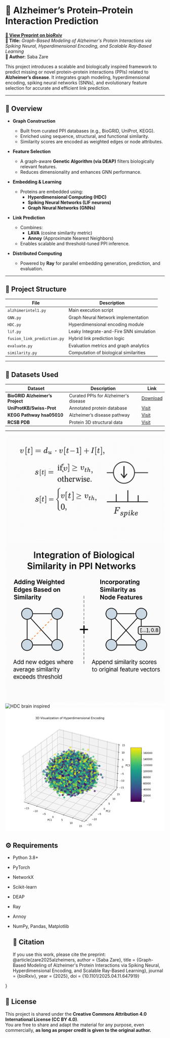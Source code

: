 # 🧠 Alzheimer’s Protein–Protein Interaction Prediction

**[📄 View Preprint on bioRxiv](https://www.biorxiv.org/content/10.1101/2025.04.11.647919v1)**   
**📝 Title:** _Graph-Based Modeling of Alzheimer's Protein Interactions via Spiking Neural, Hyperdimensional Encoding, and Scalable Ray-Based Learning_  
**👤 Author:** Saba Zare

This project introduces a scalable and biologically inspired framework to predict missing or novel protein–protein interactions (PPIs) related to **Alzheimer’s disease**. It integrates graph modeling, hyperdimensional encoding, spiking neural networks (SNNs), and evolutionary feature selection for accurate and efficient link prediction.

---

## 🔬 Overview

- **Graph Construction**
  - Built from curated PPI databases (e.g., BioGRID, UniProt, KEGG).
  - Enriched using sequence, structural, and functional similarity.
  - Similarity scores are encoded as weighted edges or node attributes.

- **Feature Selection**
  - A graph-aware **Genetic Algorithm (via DEAP)** filters biologically relevant features.
  - Reduces dimensionality and enhances GNN performance.

- **Embedding & Learning**
  - Proteins are embedded using:
    - **Hyperdimensional Computing (HDC)**
    - **Spiking Neural Networks (LIF neurons)**
    - **Graph Neural Networks (GNNs)**

- **Link Prediction**
  - Combines:
    - **LAVA** (cosine similarity metric)
    - **Annoy** (Approximate Nearest Neighbors)
  - Enables scalable and threshold-tuned PPI inference.

- **Distributed Computing**
  - Powered by **Ray** for parallel embedding generation, prediction, and evaluation.

---

## 📁 Project Structure

| File | Description |
|------|-------------|
| `alzhimerintel1.py` | Main execution script |
| `GNN.py` | Graph Neural Network implementation |
| `HDC.py` | Hyperdimensional encoding module |
| `lif.py` | Leaky Integrate-and-Fire SNN simulation |
| `fusion_link_prediction.py` | Hybrid link prediction logic |
| `evaluate.py` | Evaluation metrics and graph analytics |
| `similarity.py` | Computation of biological similarities |

---

## 🧬 Datasets Used

| Dataset | Description | Link |
|--------|-------------|------|
| **BioGRID Alzheimer’s Project** | Curated PPIs for Alzheimer's disease | [Download](https://downloads.thebiogrid.org/File/BioGRID/Release-Archive/BIOGRID-4.4.244/BIOGRID-PROJECT-alzheimers_disease_project-4.4.244.zip) |
| **UniProtKB/Swiss-Prot** | Annotated protein database | [Visit](https://www.uniprot.org/uniprotkb) |
| **KEGG Pathway hsa05010** | Alzheimer’s disease pathway | [Visit](https://www.kegg.jp/entry/hsa05010) |
| **RCSB PDB** | Protein 3D structural data | [Visit](https://www.rcsb.org/docs/general-help/organization-of-3d-structures-in-the-protein-data-bank) |

---

![SNN structure](images/snn.png)
![node and edge structure](images/node_edges.png)
![HDC brain inspired](HDC.png)
![3d of hdc](images/3d_hdc.png)

## ⚙️ Requirements

- Python 3.8+
- PyTorch
- NetworkX
- Scikit-learn
- DEAP
- Ray
- Annoy
- NumPy, Pandas, Matplotlib

  ## 📣 Citation
  If you use this work, please cite the preprint:
@article{zare2025alzheimers,
  author = {Saba Zare},
  title = {Graph-Based Modeling of Alzheimer's Protein Interactions via Spiking Neural, Hyperdimensional Encoding, and Scalable Ray-Based Learning},
  journal = {bioRxiv},
  year = {2025},
  doi = {10.1101/2025.04.11.647919}

}
## 📄 License

This project is shared under the **Creative Commons Attribution 4.0 International License (CC BY 4.0)**.  
You are free to share and adapt the material for any purpose, even commercially, **as long as proper credit is given to the original author.**

